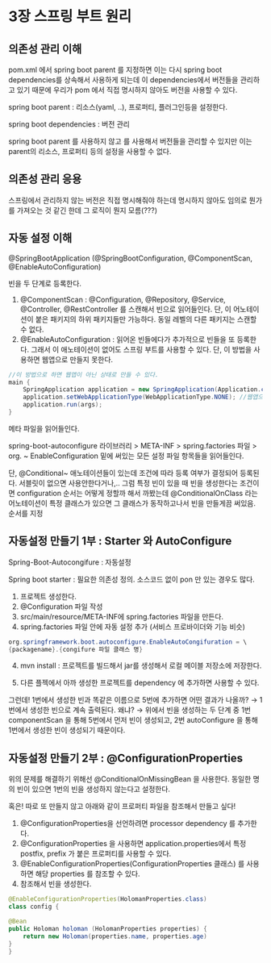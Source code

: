 # 3장 스프링 부트 원리

## 의존성 관리 이해

pom.xml 에서 spring boot parent 를 지정하면 이는 다시 spring boot dependencies를 상속해서 사용하게 되는데 이 dependencies에서 버전들을 관리하고 있기 때문에 우리가 pom 에서 직접 명시하지 않아도 버전을 사용할 수 있다.

spring boot parent : 리소스(yaml, ..), 프로퍼티, 플러그인등을 설정한다.

spring boot dependencies : 버전 관리 

spring boot parent 를 사용하지 않고 <dependencyManagement>를 사용해서 버전들을 관리할 수 있지만 이는 parent의 리소스, 프로퍼티 등의 설정을 사용할 수 없다.

## 의존성 관리 응용

스프링에서 관리하지 않는 버전은 직접 명시해줘야 하는데 명시하지 않아도 임의로 뭔가를 가져오는 것 같긴 한데 그 로직이 뭔지 모름(???)

## 자동 설정 이해

@SpringBootApplication (@SpringBootConfiguration, @ComponentScan, @EnableAutoConfiguration)

빈을 두 단계로 등록한다.

1. @ComponentScan : @Configuration, @Repository, @Service, @Controller, @RestController 를 스캔해서 빈으로 읽어들인다. 단, 이 어노테이션이 붙은 패키지의 하위 패키지들만 가능하다. 동일 레벨의 다른 패키지는 스캔할 수 없다.
2. @EnableAutoConfiguration : 읽어온 빈들에다가 추가적으로 빈들을 또 등록한다. 그래서 이 애노테이션이 없어도 스프링 부트를 사용할 수 있다. 단, 이 방법을 사용하면 웹앱으로 만들지 못한다.

```java
//이 방법으로 하면 웹앱이 아닌 상태로 만들 수 있다.
main {
	SpringApplication application = new SpringApplication(Application.class);
	application.setWebApplicationType(WebApplicationType.NONE); //웹앱으로 만들지 않겠다.
	application.run(args);
}
```

메타 파일을 읽어들인다. 

spring-boot-autoconfigure 라이브러리 > META-INF > spring.factories 파일 > org. ~ EnableConfiguration 밑에 써있는 모든 설정 파일 항목들을 읽어들인다.

단, @Conditional~ 애노테이션들이 있는데 조건에 따라 등록 여부가 결정되어 등록된다. 서블릿이 없으면 사용안한다거나,.. 그럼 특정 빈이 있을 때 빈을 생성한다는 조건이면 configuration 순서는 어떻게 정할까 해서 까봤는데 @ConditionalOnClass 라는 어노테이션이 특정 클래스가 있으면 그 클래스가 동작하고나서 빈을 만들게끔 써있음. 순서를 지정 

## 자동설정 만들기 1부 : Starter 와 AutoConfigure

Spring-Boot-Autocongifure : 자동설정

Spring boot starter : 필요한 의존성 정의. 소스코드 없이 pon 만 있는 경우도 많다.

1. 프로젝트 생성한다.
2. @Configuration 파일 작성
3. src/main/resource/META-INF에 spring.factories 파일을 만든다.
4. spring.factories 파일 안에 자동 설정 추가 (서비스 프로바이더와 기능 비슷)

```java
org.springframework.boot.autoconfigure.EnableAutoCongifuration = \
{packagename}.{congifure 파일 클래스 명}
```

4. mvn install : 프로젝트를 빌드해서 jar를 생성해서 로컬 메이블 저장소에 저장한다. 

5. 다른 플젝에서 아까 생성한 프로젝트를 dependency 에 추가하면 사용할 수 있다.

그런데! 1번에서 생성한 빈과 똑같은 이름으로 5번에 추가하면 어떤 결과가 나올까? → 1번에서 생성한 빈으로 계속 출력된다. 왜냐? → 위에서 빈을 생성하는 두 단계 중 1번 componentScan 을 통해 5번에서 먼저 빈이 생성되고, 2번 autoConfigure 을 통해 1번에서 생성한 빈이 생성되기 때문이다.

## 자동설정 만들기 2부 : @ConfigurationProperties

위의 문제를 해결하기 위해선 @ConditionalOnMissingBean 을 사용한다. 동일한 명의 빈이 있으면 1번의 빈을 생성하지 않는다고 설정한다.

혹은! 따로 또 만들지 않고 아래와 같이 프로퍼티 파일을 참조해서 만들고 싶다!

1. @ConfigurationProperties을 선언하려면 processor dependency 를 추가한다.
2. @ConfigurationProperties 을 사용하면 application.properties에서 특정 postfix, prefix 가 붙은 프로퍼티를 사용할 수 있다.
3. @EnableConfigurationProperties(ConfigurationProperties 클래스) 를 사용하면 해당 properties 를 참조할 수 있다.
4. 참조해서 빈을 생성한다.

```java
@EnableConfigurationProperties(HolomanProperties.class) 
class config {

@Bean
public Holoman holoman (HolomanProperties properties) {
	return new Holoman(properties.name, properties.age)
}
}
```
